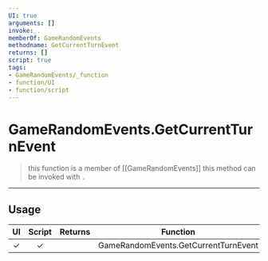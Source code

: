 ```yaml
---
UI: true
arguments: []
invoke: .
memberOf: GameRandomEvents
methodname: GetCurrentTurnEvent
returns: []
script: true
tags:
- GameRandomEvents/_function
- function/UI
- function/script
---
```

# GameRandomEvents.GetCurrentTurnEvent
> this function is a member of [[GameRandomEvents]]
> this method can be invoked with `.`
-----
## Usage
|  UI | Script | Returns | Function | Arguments |
|:---:|:------:|-------:|:--------:|:---------|
|✓|✓||GameRandomEvents.GetCurrentTurnEvent||
